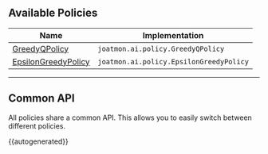 ## Available Policies

| Name                                                 | Implementation                           |
|------------------------------------------------------|------------------------------------------|
| [GreedyQPolicy](/policy/greedy-q-policy)             | `joatmon.ai.policy.GreedyQPolicy`       |
| [EpsilonGreedyPolicy](/policy/epsilon-greedy-policy) | `joatmon.ai.policy.EpsilonGreedyPolicy` |

---

## Common API

All policies share a common API. This allows you to easily switch between different policies.

{{autogenerated}}
